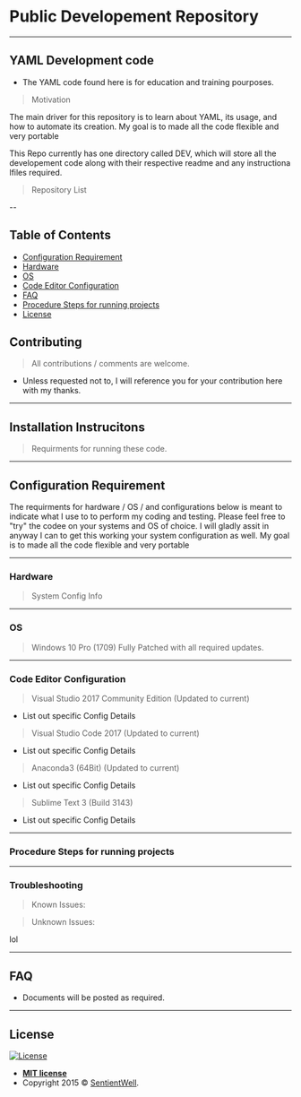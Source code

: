 <!---
<a href="https://github.com/TrunksLegendary/SentientWell"><img src="https://raw.githubusercontent.com/TrunksLegendary/SentientWell/master/Images/sw-cmyk.png?_sm_au_=iVVJFRM5TWW0R0TB" title="The Sentient Well" alt="SentientWell"></a>

<!-- [![FVCproductions](https://avatars1.githubusercontent.com/u/4284691?v=3&s=200)](https://github.com/TrunksLegendary/SentientWell) -->
<!---***INSERT GRAPHIC HERE (include hyperlink in image)***--->

# Public Developement Repository
---
## YAML Development code

- The YAML code found here is for education and training pourposes.

> Motivation

  The main driver for this repository is to learn about YAML, its usage, and how to automate its creation.
  My goal is to made all the code flexible and very portable

This Repo currently has one directory called DEV, which will store all the developement code along with their respective readme and any instructiona lfiles required.

> Repository List

--
## Table of Contents 

- [Configuration Requirement](#configurationrequirement)
- [Hardware](#hardware)
- [OS](#os)
- [Code Editor Configuration](#codeeditorconfiguration)
- [FAQ](#faq)
- [Procedure Steps for running projects](#procedurestepsforrunningprojects)
- [License](#license)


## Contributing

> All contributions / comments are welcome. 

- Unless requested not to, I will reference you for your contribution here with my thanks.

---
## Installation Instrucitons
> Requirments for running these code.

---
## Configuration Requirement
 
 The requirments for hardware / OS / and configurations below is meant to indicate what I use to to perform my coding and testing. Please feel free to "try" the codee on your systems and OS of choice.
 I will gladly assit in anyway I can to get this working your system configuration as well. My goal is to made all the code flexible and very portable

---
### Hardware

> System Config Info

--- 
### OS

> Windows 10 Pro (1709)
Fully Patched with all required updates.

---
### Code Editor Configuration

> Visual Studio 2017 Community Edition (Updated to current)
  - List out specific Config Details
  
> Visual Studio Code 2017 (Updated to current)
  - List out specific Config Details
  
> Anaconda3 (64Bit) (Updated to current)
  - List out specific Config Details
  
> Sublime Text 3 (Build 3143)
  - List out specific Config Details
 
---
### Procedure Steps for running projects


---
### Troubleshooting

> Known Issues:

> Unknown Issues:

lol

---
## FAQ

- Documents will be posted as required.

---

## License

[![License](https://img.shields.io/:license-mit-blue.svg?style=flat-square)](http://badges.mit-license.org)

- **[MIT license](http://opensource.org/licenses/mit-license.php)**
- Copyright 2015 © <a href="https://github.com/TrunksLegendary/SentientWell" target="_blank">SentientWell</a>.
